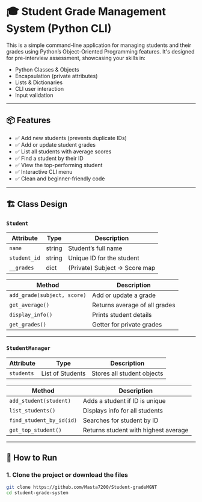 # 🎓 Student Grade Management System (Python CLI)

This is a simple command-line application for managing students and their grades using Python’s Object-Oriented Programming features. It's designed for pre-interview assessment, showcasing your skills in:

- Python Classes & Objects
- Encapsulation (private attributes)
- Lists & Dictionaries
- CLI user interaction
- Input validation

---

## 📦 Features

- ✅ Add new students (prevents duplicate IDs)
- ✅ Add or update student grades
- ✅ List all students with average scores
- ✅ Find a student by their ID
- ✅ View the top-performing student
- ✅ Interactive CLI menu
- ✅ Clean and beginner-friendly code

---

## 🏗️ Class Design

### `Student`

| Attribute | Type     | Description                     |
|-----------|----------|---------------------------------|
| `name`    | string   | Student’s full name             |
| `student_id` | string | Unique ID for the student       |
| `__grades`  | dict    | (Private) Subject → Score map   |

| Method | Description |
|--------|-------------|
| `add_grade(subject, score)` | Add or update a grade |
| `get_average()` | Returns average of all grades |
| `display_info()` | Prints student details |
| `get_grades()` | Getter for private grades |

---

### `StudentManager`

| Attribute | Type             | Description                 |
|-----------|------------------|-----------------------------|
| `students`| List of Students | Stores all student objects  |

| Method | Description |
|--------|-------------|
| `add_student(student)` | Adds a student if ID is unique |
| `list_students()` | Displays info for all students |
| `find_student_by_id(id)` | Searches for student by ID |
| `get_top_student()` | Returns student with highest average |

---

## 🚀 How to Run

### 1. Clone the project or download the files

```bash
git clone https://github.com/Masta7200/Student-gradeMGNT
cd student-grade-system
